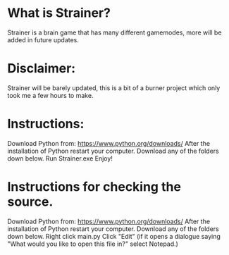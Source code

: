 # What is Strainer?
Strainer is a brain game that has many different gamemodes, more will be added in future updates.

# Disclaimer:
Strainer will be barely updated, this is a bit of a burner project which only took me a few hours to make.

# Instructions:
Download Python from: https://www.python.org/downloads/
After the installation of Python restart your computer.
Download any of the folders down below.
Run Strainer.exe
Enjoy!

# Instructions for checking the source.
Download Python from: https://www.python.org/downloads/
After the installation of Python restart your computer.
Download any of the folders down below.
Right click main.py
Click "Edit" (if it opens a dialogue saying "What would you like to open this file in?" select Notepad.)

